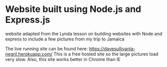 # Website built using Node.js and Express.js
website adapted from the Lynda lesson on building websites with Node and express to include a few pictures from my trip to Jamaica

The live running site can be found here:
https://davesullivanla-negril.herokuapp.com/
This is a free hosted site so the large pictures load very slow.
Also, this site works better in Chrome than IE

